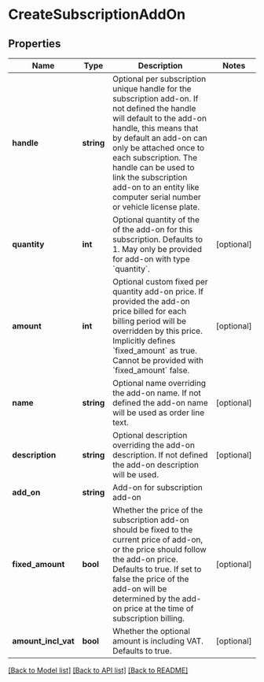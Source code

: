 # CreateSubscriptionAddOn

## Properties
Name | Type | Description | Notes
------------ | ------------- | ------------- | -------------
**handle** | **string** | Optional per subscription unique handle for the subscription add-on. If not defined the handle will default to the add-on handle, this means that by default an add-on can only be attached once to each subscription. The handle can be used to link the subscription add-on to an entity like computer serial number or vehicle license plate. | 
**quantity** | **int** | Optional quantity of the of the add-on for this subscription. Defaults to 1. May only be provided for add-on with type &#x60;quantity&#x60;. | [optional] 
**amount** | **int** | Optional custom fixed per quantity add-on price. If provided the add-on price billed for each billing period will be overridden by this price. Implicitly defines &#x60;fixed_amount&#x60; as true. Cannot be provided with &#x60;fixed_amount&#x60; false. | [optional] 
**name** | **string** | Optional name overriding the add-on name. If not defined the add-on name will be used as order line text. | [optional] 
**description** | **string** | Optional description overriding the add-on description. If not defined the add-on description will be used. | [optional] 
**add_on** | **string** | Add-on for subscription add-on | 
**fixed_amount** | **bool** | Whether the price of the subscription add-on should be fixed to the current price of add-on, or the price should follow the add-on price. Defaults to true. If set to false the price of the add-on will be determined by the add-on price at the time of subscription billing. | [optional] 
**amount_incl_vat** | **bool** | Whether the optional amount is including VAT. Defaults to true. | [optional] 

[[Back to Model list]](../README.md#documentation-for-models) [[Back to API list]](../README.md#documentation-for-api-endpoints) [[Back to README]](../README.md)



